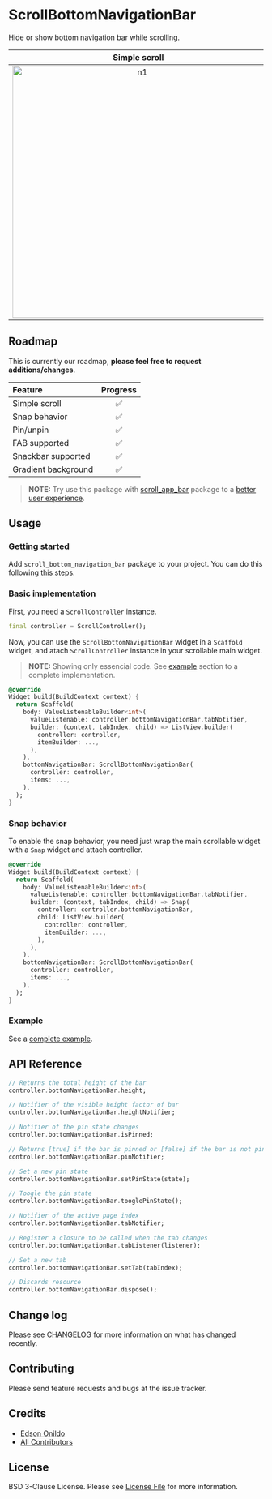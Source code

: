 # ScrollBottomNavigationBar

Hide or show bottom navigation bar while scrolling.

Simple scroll | Snap behavior
:-----------: | :-----------:
<img width="497" alt="n1" src="https://user-images.githubusercontent.com/8020047/80665813-da338080-8a70-11ea-9cc7-95cf5d99b7aa.gif"> | <img width="497" alt="n2" src="https://user-images.githubusercontent.com/8020047/80665810-d9025380-8a70-11ea-84ae-609d75a24033.gif">

## Roadmap

This is currently our roadmap, **please feel free to request additions/changes**.

| Feature             | Progress |
| :------------------ | :------: |
| Simple scroll       |    ✅     |
| Snap behavior       |    ✅     |
| Pin/unpin           |    ✅     |
| FAB supported       |    ✅     |
| Snackbar supported  |    ✅     |
| Gradient background |    ✅     |

> **NOTE:** Try use this package with [scroll_app_bar](https://pub.dev/packages/scroll_app_bar) package to a [better user experience](https://github.com/EdsonOnildoJR/scroll_bars).

## Usage

### Getting started

Add `scroll_bottom_navigation_bar` package to your project. You can do this following [this steps](https://pub.dev/packages/scroll_bottom_navigation_bar#-installing-tab-).

### Basic implementation

First, you need a `ScrollController` instance.

```dart
final controller = ScrollController(); 
```

Now, you can use the `ScrollBottomNavigationBar` widget in a `Scaffold` widget, and atach `ScrollController` instance in your scrollable main widget.

> **NOTE:**  Showing only essencial code. See [example](#example) section to a complete implementation.

```dart
@override
Widget build(BuildContext context) {
  return Scaffold(
    body: ValueListenableBuilder<int>(
      valueListenable: controller.bottomNavigationBar.tabNotifier,
      builder: (context, tabIndex, child) => ListView.builder(
        controller: controller,
        itemBuilder: ...,
      ),
    ),
    bottomNavigationBar: ScrollBottomNavigationBar(
      controller: controller,
      items: ...,
    ),
  );
}
```

### Snap behavior

To enable the snap behavior, you need just wrap the main scrollable widget with a `Snap` widget and attach controller.

```dart
@override
Widget build(BuildContext context) {
  return Scaffold(
    body: ValueListenableBuilder<int>(
      valueListenable: controller.bottomNavigationBar.tabNotifier,
      builder: (context, tabIndex, child) => Snap(
        controller: controller.bottomNavigationBar,
        child: ListView.builder(
          controller: controller,
          itemBuilder: ...,
        ),
      ),
    ),
    bottomNavigationBar: ScrollBottomNavigationBar(
      controller: controller,
      items: ...,
    ),
  );
}
```

### Example

See a [complete example](./example/lib/main.dart).

## API Reference

```dart
// Returns the total height of the bar
controller.bottomNavigationBar.height;

// Notifier of the visible height factor of bar
controller.bottomNavigationBar.heightNotifier;

// Notifier of the pin state changes
controller.bottomNavigationBar.isPinned;

// Returns [true] if the bar is pinned or [false] if the bar is not pinned
controller.bottomNavigationBar.pinNotifier;

// Set a new pin state
controller.bottomNavigationBar.setPinState(state);

// Toogle the pin state
controller.bottomNavigationBar.tooglePinState();

// Notifier of the active page index
controller.bottomNavigationBar.tabNotifier;

// Register a closure to be called when the tab changes
controller.bottomNavigationBar.tabListener(listener);

// Set a new tab
controller.bottomNavigationBar.setTab(tabIndex);

// Discards resource
controller.bottomNavigationBar.dispose();
```

## Change log

Please see [CHANGELOG](./CHANGELOG.md) for more information on what has changed recently.

## Contributing

Please send feature requests and bugs at the issue tracker.

## Credits

- [Edson Onildo](https://github.com/EdsonOnildoJR)
- [All Contributors](../../contributors)

## License

BSD 3-Clause License. Please see [License File](./LICENSE) for more information.